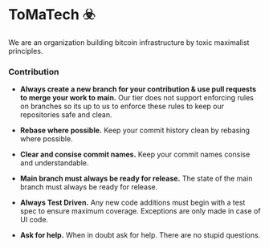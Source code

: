 # ToMaTech ☣️

We are an organization building bitcoin infrastructure by toxic maximalist principles.


### Contribution

- <b>Always create a new branch for your contribution & use pull requests to merge your work to main.</b>
Our tier does not support enforcing rules on branches so its up to us to enforce these rules to keep our repositories safe and clean.

- <b>Rebase where possible.</b>
Keep your commit history clean by rebasing where possible. 

- <b>Clear and consise commit names.</b>
Keep your commit names consise and understandable.

- <b>Main branch must always be ready for release.</b>
The state of the main branch must always be ready for release.

- <b>Always Test Driven.</b>
Any new code additions must begin with a test spec to ensure maximum coverage. Exceptions are only made in case of UI code.

- <b>Ask for help.</b>
When in doubt ask for help. There are no stupid questions.
